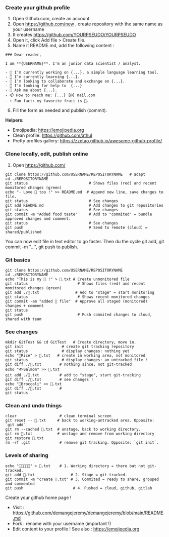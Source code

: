 ### Create your github profile

1.  Open Github.com, create an account
2. Open https://github.com/new , create repository with the same name as your username
3. It creates https://github.com/YOURPSEUDO/YOURPSEUDO
4. Open it, click Add file > Create file.
5. Name it README.md, add the following content :
```
### Dear reader,

I am **{USERNAME}**. I'm an junior data scientist / analyst.

- 🔭 I’m currently working on {...}, a simple language learning tool.
- 🌱 I’m currently learning {...}.
- 👯 I’m looking to collaborate and exchange on {...}.
- 🤔 I’m looking for help to  {...}
- 💬 Ask me about {...}.
- 📫 How to reach me: {...} [@] mail.com
- ⚡ Fun fact: my favorite fruit is 🥭.
```
6. Fill the form as needed and publish (commit).

**Helpers:**

- Emojipedia: https://emojipedia.org
- Clean profile: https://github.com/athul
- Pretty profiles gallery: https://zzetao.github.io/awesome-github-profile/

### Clone locally, edit, publish online

1. Open https://github.com/
```
git clone https://github.com/USERNAME/REPOSITORYNAME   # adapt
cd ./REPOSITORYNAME
git status                           # Shows files (red) and recent monitored changes (green)
echo "- Love 🍣 too !" >> README.md  # Append new line, save changes to file.
git status                           # See changes
git add README.md                    # Add changes to git repositories
git status                           # See changes
git commit -m "Added food taste"     # Add to "commited" = bundle approved changes and comment.
git status                           # See changes
git push                             # Send to remote (cloud) = shared/published
```
You can now edit file in text editor to go faster. Then du the cycle git add, git commit -m "...", git push to publish.

### Git basics
```
git clone https://github.com/USERNAME/REPOSITORYNAME
cd ./REPOSITORYNAME
echo "This is my 🍣 !" > 🍣.txt # Create unmonitored file
git status                      # Shows files (red) and recent monitored changes (green)
git add ./🍣.txt                # Add to "stage" = start monitoring
git status                      # Shows recent monitored changes
git commit -am "added 🍣 file"  # Approve all staged (monitored) changes + comment
git status
git push                        # Push commited changes to cloud, shared with team
```

### See changes
``` 
mkdir GitTest && cd GitTest   # Create directory, move in.
git init                 # create git tracking repository
git status               # display changes: nothing yet
echo "🍙Rice" > 🍣.txt   # create in working area, not monitored
git status               # display changes: an untracked file !
git diff ./🍣.txt        # nothing since, not git-tracked
echo "🐟Salmon" >> 🍣.txt
git add ./🍣.txt         # add to "stage", start git-tracking
git diff ./🍣.txt        # see changes !
echo "🥦Broccoli" >> 🍣.txt
git diff ./🍣.txt        #
git status
```
### Clean and undo things
```
clear                   # clean terminal screen
git reset -- 🍣.txt     # back to working-untracked area. Opposite: `git add` 
git rm --cached 🍣.txt  # unstage, back to working directory.
git rm 🍣.txt           # unstage and remove from working directory
git restore 🍣.txt
rm -rf .git             # remove git tracking. Opposite: `git init`.
```

### Levels of sharing
```
echo "🥖🥩🥬🍅🥒" > 🍔.txt    # 1. Working directory = there but not git-tracked.
git add 🍔.txt                # 2. Stage = git-tracked.
git commit -m "create 🍔.txt" # 3. Commited = ready to share, grouped and commented
git push                      # 4. Pushed = cloud, github, gitlab
```

Create your github home page !

- Visit : https://github.com/demangejeremy/demangejeremy/blob/main/README.md
- Fork : rename with your username (important !)
- Edit content to your profile ! See also : https://emojipedia.org
